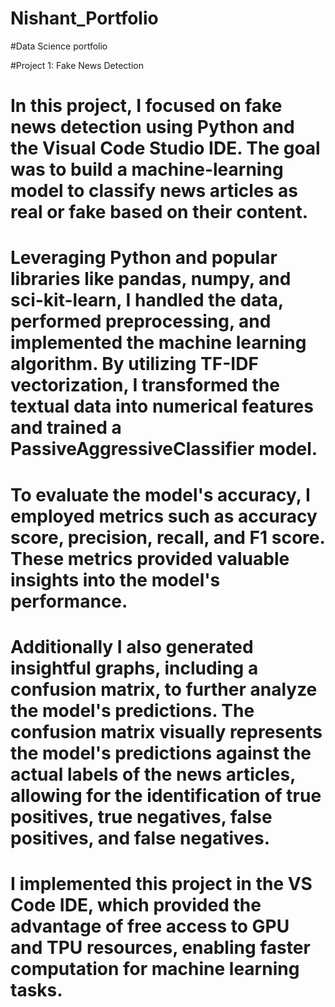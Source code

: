# Nishant_Portfolio
#Data Science portfolio

#Project 1: Fake News Detection

# In this project, I focused on fake news detection using Python and the Visual Code Studio IDE. The goal was to build a machine-learning model to classify news articles as real or fake based on their content. 
# Leveraging Python and popular libraries like pandas, numpy, and sci-kit-learn, I handled the data, performed preprocessing, and implemented the machine learning algorithm. By utilizing TF-IDF vectorization, I transformed the textual data into numerical features and trained a PassiveAggressiveClassifier model. 
# To evaluate the model's accuracy, I employed metrics such as accuracy score, precision, recall, and F1 score. These metrics provided valuable insights into the model's performance. 
# Additionally I also generated insightful graphs, including a confusion matrix, to further analyze the model's predictions. The confusion matrix visually represents the model's predictions against the actual labels of the news articles, allowing for the identification of true positives, true negatives, false positives, and false negatives. 
# I implemented this project in the VS Code IDE, which provided the advantage of free access to GPU and TPU resources, enabling faster computation for machine learning tasks.
